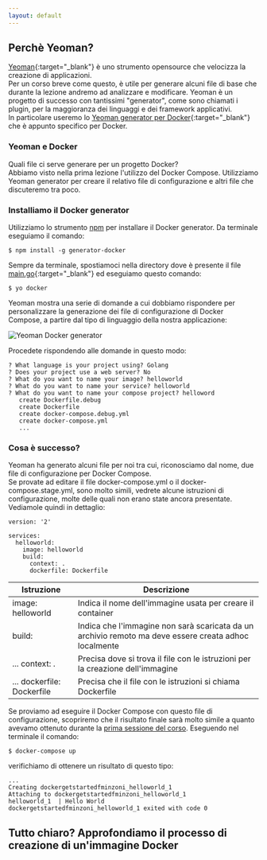 ```yaml
---
layout: default
---
```


## Perchè Yeoman?

[Yeoman](http://yeoman.io/){:target="_blank"} è uno strumento opensource che velocizza la creazione di applicazioni.  
Per un corso breve come questo, è utile per generare alcuni file di base che durante la lezione andremo ad analizzare e modificare.
Yeoman è un progetto di successo con tantissimi "generator", come sono chiamati i plugin, per la maggioranza dei linguaggi e dei framework applicativi.  
In particolare useremo lo [Yeoman generator per Docker](https://github.com/Microsoft/generator-docker){:target="_blank"} che è appunto specifico per Docker.

### Yeoman e Docker

Quali file ci serve generare per un progetto Docker?  
Abbiamo visto nella prima lezione l'utilizzo del Docker Compose.
Utilizziamo Yeoman generator per creare il relativo file di configurazione e altri file che discuteremo tra poco.

### Installiamo il Docker generator

Utilizziamo lo strumento [npm](https://www.npmjs.com/) per installare il Docker generator. Da terminale eseguiamo il comando:

```$ npm install -g generator-docker```

Sempre da terminale, spostiamoci nella directory dove è presente il file [main.go](https://github.com/LOG-ED/docker-get-started/blob/master/main.go){:target="_blank"} ed eseguiamo questo comando:

```$ yo docker```

Yeoman mostra una serie di domande a cui dobbiamo rispondere per personalizzare la generazione dei file di configurazione di Docker Compose, a partire dal tipo di linguaggio della nostra applicazione:

![Yeoman Docker generator](/docker-get-started/images/yo-docker.png "Yeoman Docker generator")

Procedete rispondendo alle domande in questo modo:

```
? What language is your project using? Golang
? Does your project use a web server? No
? What do you want to name your image? helloworld
? What do you want to name your service? helloworld
? What do you want to name your compose project? helloword
   create Dockerfile.debug
   create Dockerfile
   create docker-compose.debug.yml
   create docker-compose.yml
   ...
```

### Cosa è successo?

Yeoman ha generato alcuni file per noi tra cui, riconosciamo dal nome, due file di configurazione per Docker Compose.   
Se provate ad editare il file docker-compose.yml o il docker-compose.stage.yml, sono molto simili, vedrete alcune istruzioni di configurazione, molte delle quali non erano state ancora presentate. Vediamole quindi in dettaglio:

```
version: '2'

services:
  helloworld:
    image: helloworld
    build:
      context: .
      dockerfile: Dockerfile
```

| **Istruzione** | **Descrizione** |
| -------------- | --------------- |
| image: helloworld | Indica il nome dell'immagine usata per creare il container |
| build: | Indica che l'immagine non sarà scaricata da un archivio remoto ma deve essere creata adhoc localmente |
| ... context: . | Precisa dove si trova il file con le istruzioni per la creazione dell'immagine |
| ... dockerfile: Dockerfile | Precisa che il file con le istruzioni si chiama Dockerfile |

Se proviamo ad eseguire il Docker Compose con questo file di configurazione, scopriremo che il risultato finale sarà molto simile a quanto avevamo ottenuto durante la [prima sessione del corso](/docker-get-started/sessione1_1). Eseguendo nel terminale il comando:

```$ docker-compose up```

verifichiamo di ottenere un risultato di questo tipo:

```
...
Creating dockergetstartedfminzoni_helloworld_1
Attaching to dockergetstartedfminzoni_helloworld_1
helloworld_1  | Hello World
dockergetstartedfminzoni_helloworld_1 exited with code 0
```

## Tutto chiaro? Approfondiamo il processo di creazione di un'immagine Docker
